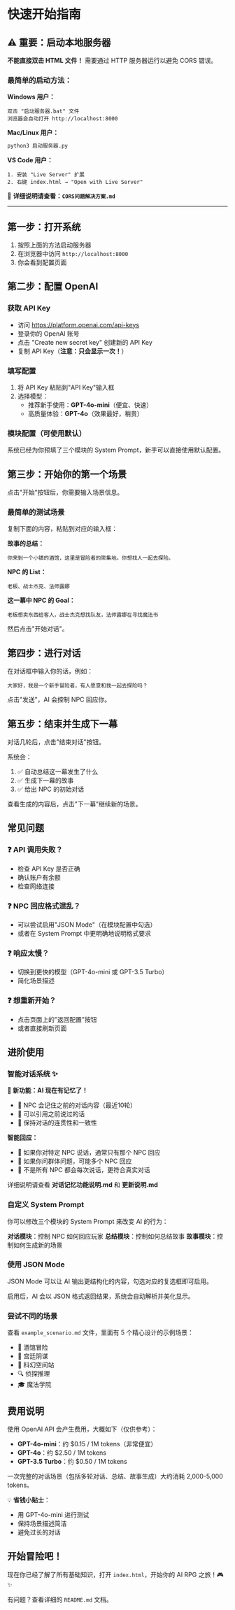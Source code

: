 # 快速开始指南

## ⚠️ 重要：启动本地服务器

**不能直接双击 HTML 文件！** 需要通过 HTTP 服务器运行以避免 CORS 错误。

### 最简单的启动方法：

**Windows 用户：**
```
双击 "启动服务器.bat" 文件
浏览器会自动打开 http://localhost:8000
```

**Mac/Linux 用户：**
```bash
python3 启动服务器.py
```

**VS Code 用户：**
```
1. 安装 "Live Server" 扩展
2. 右键 index.html → "Open with Live Server"
```

📖 **详细说明请查看：`CORS问题解决方案.md`**

---

## 第一步：打开系统

1. 按照上面的方法启动服务器
2. 在浏览器中访问 `http://localhost:8000`
3. 你会看到配置页面

## 第二步：配置 OpenAI

### 获取 API Key
- 访问 https://platform.openai.com/api-keys
- 登录你的 OpenAI 账号
- 点击 "Create new secret key" 创建新的 API Key
- 复制 API Key（**注意：只会显示一次！**）

### 填写配置
1. 将 API Key 粘贴到"API Key"输入框
2. 选择模型：
   - 推荐新手使用：**GPT-4o-mini**（便宜、快速）
   - 高质量体验：**GPT-4o**（效果最好，稍贵）

### 模块配置（可使用默认）
系统已经为你预填了三个模块的 System Prompt，新手可以直接使用默认配置。

## 第三步：开始你的第一个场景

点击"开始"按钮后，你需要输入场景信息。

### 最简单的测试场景

复制下面的内容，粘贴到对应的输入框：

**故事的总结：**
```
你来到一个小镇的酒馆，这里是冒险者的聚集地。你想找人一起去探险。
```

**NPC 的 List：**
```
老板、战士杰克、法师露娜
```

**这一幕中 NPC 的 Goal：**
```
老板想卖东西给客人，战士杰克想找队友，法师露娜在寻找魔法书
```

然后点击"开始对话"。

## 第四步：进行对话

在对话框中输入你的话，例如：

```
大家好，我是一个新手冒险者，有人愿意和我一起去探险吗？
```

点击"发送"，AI 会控制 NPC 回应你。

## 第五步：结束并生成下一幕

对话几轮后，点击"结束对话"按钮。

系统会：
1. ✅ 自动总结这一幕发生了什么
2. ✅ 生成下一幕的故事
3. ✅ 给出 NPC 的初始对话

查看生成的内容后，点击"下一幕"继续新的场景。

## 常见问题

### ❓ API 调用失败？
- 检查 API Key 是否正确
- 确认账户有余额
- 检查网络连接

### ❓ NPC 回应格式混乱？
- 可以尝试启用"JSON Mode"（在模块配置中勾选）
- 或者在 System Prompt 中更明确地说明格式要求

### ❓ 响应太慢？
- 切换到更快的模型（GPT-4o-mini 或 GPT-3.5 Turbo）
- 简化场景描述

### ❓ 想重新开始？
- 点击页面上的"返回配置"按钮
- 或者直接刷新页面

## 进阶使用

### 智能对话系统 ✨

**🎉 新功能：AI 现在有记忆了！**
- 🧠 NPC 会记住之前的对话内容（最近10轮）
- 💬 可以引用之前说过的话
- 🔗 保持对话的连贯性和一致性

**智能回应：**
- 📌 如果你对特定 NPC 说话，通常只有那个 NPC 回应
- 📌 如果你问群体问题，可能多个 NPC 回应
- 📌 不是所有 NPC 都会每次说话，更符合真实对话

详细说明请查看 **对话记忆功能说明.md** 和 **更新说明.md**

### 自定义 System Prompt

你可以修改三个模块的 System Prompt 来改变 AI 的行为：

**对话模块**：控制 NPC 如何回应玩家
**总结模块**：控制如何总结故事
**故事模块**：控制如何生成新的场景

### 使用 JSON Mode

JSON Mode 可以让 AI 输出更结构化的内容，勾选对应的复选框即可启用。

启用后，AI 会以 JSON 格式返回结果，系统会自动解析并美化显示。

### 尝试不同的场景

查看 `example_scenario.md` 文件，里面有 5 个精心设计的示例场景：
- 🏰 酒馆冒险
- 👑 宫廷阴谋
- 🚀 科幻空间站
- 🔍 侦探推理
- 🎓 魔法学院

## 费用说明

使用 OpenAI API 会产生费用，大概如下（仅供参考）：

- **GPT-4o-mini**：约 $0.15 / 1M tokens（非常便宜）
- **GPT-4o**：约 $2.50 / 1M tokens
- **GPT-3.5 Turbo**：约 $0.50 / 1M tokens

一次完整的对话场景（包括多轮对话、总结、故事生成）大约消耗 2,000-5,000 tokens。

💡 **省钱小贴士**：
- 用 GPT-4o-mini 进行测试
- 保持场景描述简洁
- 避免过长的对话

## 开始冒险吧！

现在你已经了解了所有基础知识，打开 `index.html`，开始你的 AI RPG 之旅！🎮✨

有问题？查看详细的 `README.md` 文档。

